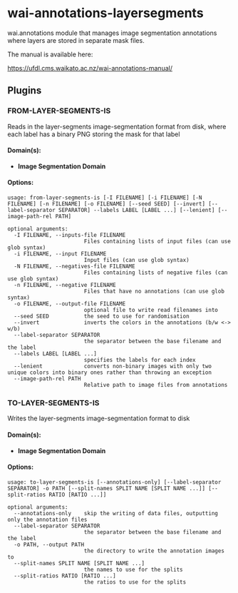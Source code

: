 # wai-annotations-layersegments
wai.annotations module that manages image segmentation annotations where layers are stored in separate mask files.

The manual is available here:

https://ufdl.cms.waikato.ac.nz/wai-annotations-manual/

## Plugins
### FROM-LAYER-SEGMENTS-IS
Reads in the layer-segments image-segmentation format from disk, where each label has a binary PNG storing the mask for that label

#### Domain(s):
- **Image Segmentation Domain**

#### Options:
```
usage: from-layer-segments-is [-I FILENAME] [-i FILENAME] [-N FILENAME] [-n FILENAME] [-o FILENAME] [--seed SEED] [--invert] [--label-separator SEPARATOR] --labels LABEL [LABEL ...] [--lenient] [--image-path-rel PATH]

optional arguments:
  -I FILENAME, --inputs-file FILENAME
                        Files containing lists of input files (can use glob syntax)
  -i FILENAME, --input FILENAME
                        Input files (can use glob syntax)
  -N FILENAME, --negatives-file FILENAME
                        Files containing lists of negative files (can use glob syntax)
  -n FILENAME, --negative FILENAME
                        Files that have no annotations (can use glob syntax)
  -o FILENAME, --output-file FILENAME
                        optional file to write read filenames into
  --seed SEED           the seed to use for randomisation
  --invert              inverts the colors in the annotations (b/w <-> w/b)
  --label-separator SEPARATOR
                        the separator between the base filename and the label
  --labels LABEL [LABEL ...]
                        specifies the labels for each index
  --lenient             converts non-binary images with only two unique colors into binary ones rather than throwing an exception
  --image-path-rel PATH
                        Relative path to image files from annotations
```

### TO-LAYER-SEGMENTS-IS
Writes the layer-segments image-segmentation format to disk

#### Domain(s):
- **Image Segmentation Domain**

#### Options:
```
usage: to-layer-segments-is [--annotations-only] [--label-separator SEPARATOR] -o PATH [--split-names SPLIT NAME [SPLIT NAME ...]] [--split-ratios RATIO [RATIO ...]]

optional arguments:
  --annotations-only    skip the writing of data files, outputting only the annotation files
  --label-separator SEPARATOR
                        the separator between the base filename and the label
  -o PATH, --output PATH
                        the directory to write the annotation images to
  --split-names SPLIT NAME [SPLIT NAME ...]
                        the names to use for the splits
  --split-ratios RATIO [RATIO ...]
                        the ratios to use for the splits
```

